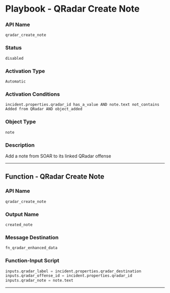 <!--
    DO NOT MANUALLY EDIT THIS FILE
    THIS FILE IS AUTOMATICALLY GENERATED WITH resilient-sdk codegen
    Generated with resilient-sdk v51.0.6.0.1543
-->

# Playbook - QRadar Create Note

### API Name
`qradar_create_note`

### Status
`disabled`

### Activation Type
`Automatic`

### Activation Conditions
`incident.properties.qradar_id has_a_value AND note.text not_contains Added from QRadar AND object_added`

### Object Type
`note`

### Description
Add a note from SOAR to its linked QRadar offense


---
## Function - QRadar Create Note

### API Name
`qradar_create_note`

### Output Name
`created_note`

### Message Destination
`fn_qradar_enhanced_data`

### Function-Input Script
```python
inputs.qradar_label = incident.properties.qradar_destination
inputs.qradar_offense_id = incident.properties.qradar_id
inputs.qradar_note = note.text
```

---


